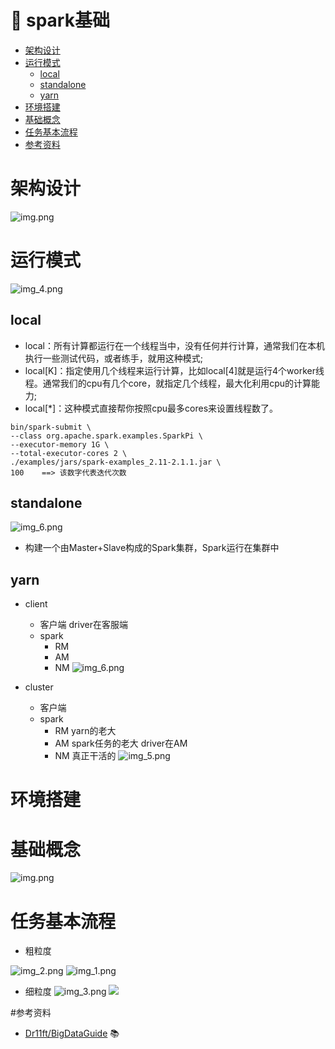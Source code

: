 # 📖 spark基础

- [架构设计](#架构设计)
- [运行模式](#运行模式)
  - [local](#local)
  - [standalone](#standalone)
  - [yarn](#yarn)
- [环境搭建](#环境搭建)
- [基础概念](#基础概念)
- [任务基本流程](#任务基本流程)
- [参考资料](#参考资料)

# 架构设计
![img.png](../pic/basis/架构设计.png)
# 运行模式
![img_4.png](../pic/basis/运行模式.png)

## local
 - local：所有计算都运行在一个线程当中，没有任何并行计算，通常我们在本机执行一些测试代码，或者练手，就用这种模式; 
 - local[K]：指定使用几个线程来运行计算，比如local[4]就是运行4个worker线程。通常我们的cpu有几个core，就指定几个线程，最大化利用cpu的计算能力; 
 - local[*]：这种模式直接帮你按照cpu最多cores来设置线程数了。

```shell
bin/spark-submit \
--class org.apache.spark.examples.SparkPi \
--executor-memory 1G \
--total-executor-cores 2 \
./examples/jars/spark-examples_2.11-2.1.1.jar \
100    ==> 该数字代表迭代次数
```
## standalone

![img_6.png](../pic/basis/standalone.png)
 - 构建一个由Master+Slave构成的Spark集群，Spark运行在集群中

## yarn

- client
  - 客户端
  driver在客服端
  - spark
    - RM
    - AM
    - NM
    ![img_6.png](../pic/basis/yarn-driver.png)

 - cluster
   - 客户端
   - spark
     - RM yarn的老大
     - AM spark任务的老大 driver在AM
     - NM 真正干活的
![img_5.png](../pic/basis/yarn-cluster.png)

# 环境搭建
# 基础概念
![img.png](../pic/basis/spark基本概念.png)

# 任务基本流程
- 粗粒度

![img_2.png](../pic/basis/流程.png)
![img_1.png](../pic/basis/流程2.png)

- 细粒度
![img_3.png](../pic/basis/流程3.png)
![](../pic/basis/流程4.png)

#参考资料
- [Dr11ft/BigDataGuide](https://github.com/ustbly/BigDataGuide/blob/master/Spark/3%E3%80%81Spark%E8%BF%90%E8%A1%8C%E6%A8%A1%E5%BC%8F.md) 📚
